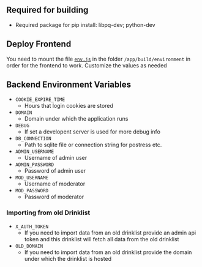 ## Required for building
* Required package for pip install: libpq-dev; python-dev

## Deploy Frontend
You need to mount the file   [`env.js`](frontend/public/environment/env.js) in the folder `/app/build/environment` in order for the frontend to work. Customize the values as needed

## Backend Environment Variables
* `COOKIE_EXPIRE_TIME`
  * Hours that login cookies are stored
* `DOMAIN`
  * Domain under which the application runs
* `DEBUG`
  * If set a developent server is used for more debug info
* `DB_CONNECTION`
  * Path to sqlite file or connection string for postress etc.
* `ADMIN_USERNAME`
  * Username of admin user
* `ADMIN_PASSWORD`
  * Password of admin user
* `MOD_USERNAME`
  * Username of moderator
* `MOD_PASSWORD`
  * Password of moderator

### Importing from old Drinklist
* `X_AUTH_TOKEN`
  * If you need to import data from an old drinklist provide an admin api token and this drinklist will fetch all data from the old drinklist
* `OLD_DOMAIN`
  * If you need to import data from an old drinklist provide the domain under which the drinklist is hosted